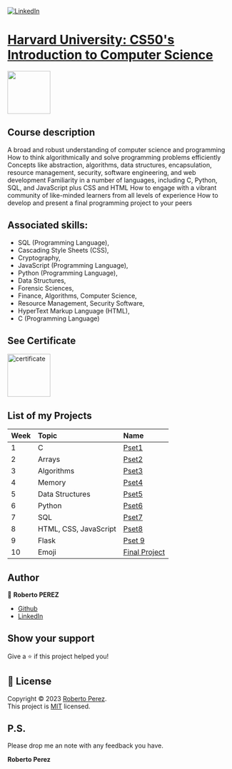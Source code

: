 <a href="https://www.linkedin.com/in/pejir/" target="_blank"><img src="https://img.shields.io/badge/LinkedIn-blue?style=flat&logo=linkedin&labelColor=blue" alt="LinkedIn" /></a>

# [Harvard University: CS50's Introduction to Computer Science](https://www.edx.org/learn/computer-science/harvard-university-cs50-s-introduction-to-computer-science) 
 <a href="https://github.com/PeJiR/Harvard-s-Professional-Certificate-in-Computer-Science-for-Python-Programming.git">
  <img class="CloudflareImage video-thumb optanon-category-C0001" src="https://prod-discovery.edx-cdn.org/cdn-cgi/image/width=auto,height=auto,quality=75,format=webp/media/course/image/da1b2400-322b-459b-97b0-0c557f05d017-a3d1899c3344.small.png" loading="lazy" alt="" data-ot-ignore="" width="96" height="96">
  </a>
  
## Course description

A broad and robust understanding of computer science and programming
How to think algorithmically and solve programming problems efficiently
Concepts like abstraction, algorithms, data structures, encapsulation, resource management, security, software engineering, and web development
Familiarity in a number of languages, including C, Python, SQL, and JavaScript plus CSS and HTML
How to engage with a vibrant community of like-minded learners from all levels of experience
How to develop and present a final programming project to your peers

## Associated skills:
- SQL (Programming Language),
- Cascading Style Sheets (CSS),
- Cryptography,
- JavaScript (Programming Language),
- Python (Programming Language),
- Data Structures,
- Forensic Sciences,
- Finance, Algorithms, Computer Science,
- Resource Management, Security Software,
- HyperText Markup Language (HTML),
- C (Programming Language)
  
## See Certificate

<a href="https://github.com/PeJiR/Harvard-s-Professional-Certificate-in-Computer-Science-for-Python-Programming/blob/main/CS50X%20%7C%20%20Introduction%20to%20Computer%20Science/Gradebook_CS50x%202023.pdf" target="_blank">
    <img src="https://raw.githubusercontent.com/PeJiR/Portfolio_Full.Stack.ASTRO/main/images/certificate_7858484.png" loading="lazy" alt="certificate" width="96" height="96">
</a>


## List of my Projects


| Week | Topic            | Name                       |
| :--- | :--------------- | :------------------------- |
| 1    | C                | [Pset1](https://github.com/PeJiR/Harvard-s-Professional-Certificate-in-Computer-Science-for-Python-Programming/tree/main/CS50X%20%7C%20%20Introduction%20to%20Computer%20Science/Week%201%20C)             |
| 2    | Arrays           | [Pset2](https://github.com/PeJiR/Harvard-s-Professional-Certificate-in-Computer-Science-for-Python-Programming/tree/main/CS50X%20%7C%20%20Introduction%20to%20Computer%20Science/Week%202%20Arrays)             |
| 3    | Algorithms       | [Pset3](https://github.com/PeJiR/Harvard-s-Professional-Certificate-in-Computer-Science-for-Python-Programming/tree/main/CS50X%20%7C%20%20Introduction%20to%20Computer%20Science/Week%203%20Algorithms)             |
| 4    | Memory           | [Pset4](https://github.com/PeJiR/Harvard-s-Professional-Certificate-in-Computer-Science-for-Python-Programming/tree/main/CS50X%20%7C%20%20Introduction%20to%20Computer%20Science/Week%204%20Memory)             |
| 5    | Data Structures  | [Pset5](https://github.com/PeJiR/Harvard-s-Professional-Certificate-in-Computer-Science-for-Python-Programming/tree/main/CS50X%20%7C%20%20Introduction%20to%20Computer%20Science/Week%205%20-%20Data%20Structures)             |
| 6    | Python           | [Pset6](https://github.com/PeJiR/Harvard-s-Professional-Certificate-in-Computer-Science-for-Python-Programming/tree/main/CS50X%20%7C%20%20Introduction%20to%20Computer%20Science/Week%206%20%20Python)             |
| 7    | SQL              | [Pset7](https://github.com/PeJiR/Harvard-s-Professional-Certificate-in-Computer-Science-for-Python-Programming/tree/main/CS50X%20%7C%20%20Introduction%20to%20Computer%20Science/Week%207%20-%20SQL)             |
| 8    | HTML, CSS, JavaScript    | [Pset8](https://github.com/PeJiR/Harvard-s-Professional-Certificate-in-Computer-Science-for-Python-Programming/tree/main/CS50X%20%7C%20%20Introduction%20to%20Computer%20Science/Week%208%20HTML%2C%20CSS%2C%20JavaScript)       |
| 9    | Flask  | [Pset 9](https://github.com/PeJiR/Harvard-s-Professional-Certificate-in-Computer-Science-for-Python-Programming/tree/main/CS50X%20%7C%20%20Introduction%20to%20Computer%20Science/Week%209%20Flask)       |
| 10    | Emoji  | [Final Project](https://github.com/PeJiR/CS50-s-Introduction-to-Computer-Science_Final_Project)       |

## Author

👤 **Roberto PEREZ**

<!--- 
* [Website](https://pejir.github.io/robertoportfolio.io/ )
* [Twitter](https://twitter.com/pejir)--->
* [Github](https://github.com/pejir)
* [LinkedIn](https://linkedin.com/in/pejir)

<!---
## 🤝 Contributing

Contributions, issues and feature requests are welcome!<br />Feel free to check [issues page](pejir). You can also take a look at the [contributing guide](pejir).
---> 
 
## Show your support

Give a ⭐️ if this project helped you!

<!---
<a href="https://www.patreon.com/pejir">
  <img src="https://c5.patreon.com/external/logo/become_a_patron_button@2x.png" width="160">
</a>
--->

## 📝 License

Copyright © 2023 [Roberto Perez](https://github.com/PeJiR).<br />
This project is [MIT](https://opensource.org/license/mit/) licensed.


P.S.
------------

Please drop me an note with any feedback you have.

**Roberto Perez**
